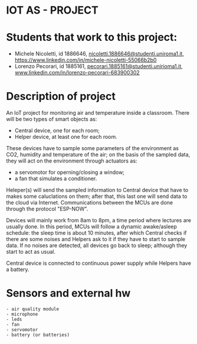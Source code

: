 # IOT AS - PROJECT

# Students that work to this project:
- Michele Nicoletti, id 1886646, nicoletti.1886646@studenti.uniroma1.it, https://www.linkedin.com/in/michele-nicoletti-55066b2b0
- Lorenzo Pecorari, id 1885161, pecorari.1885161@studenti.unirioma1.it, www.linkedin.com/in/lorenzo-pecorari-683900302

# Description of project
An IoT project for monitoring air and temperature inside a classroom. There will be two types of smart objects as:
- Central device, one for each room;
- Helper device, at least one for each room.

These devices have to sample some parameters of the environment as CO2, humidity and temperature of the air; on the basis of the sampled data, they will act on the environment through actuators as: 
- a servomotor for operning/closing a window;
- a fan that simulates a conditioner.

Heleper(s) will send the sampled information to Central device that have to makes some caluclations on them; after that, this last one will send data to the cloud via Internet. Communications between the MCUs are done through the protocol "ESP-NOW".

Devices will mainly work from 8am to 8pm, a time period where lectures are usually done. In this period, MCUs will follow a dynamic awake/asleep schedule: the sleep time is about 10 minutes, after which Central checks if there are some noises and Helpers ask to it if they have to start to sample data. If no noises are detected, all devices go back to sleep; although they start to act as usual.

Central device is connected to continuous power supply while Helpers have a battery.


# Sensors and external hw
	- air quality module
	- microphone
	- leds
	- fan
	- servomotor
	- battery (or batteries)

